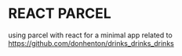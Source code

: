 # REACT PARCEL

using parcel with react for a minimal app related to <https://github.com/donhenton/drinks_drinks_drinks>